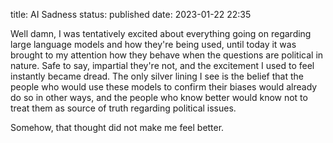 title: AI Sadness
status: published
date: 2023-01-22 22:35

Well damn, I was tentatively excited about everything going on regarding large language models
and how they're being used, until today it was brought to my attention how they behave
when the questions are political in nature. Safe to say, impartial they're not, and the excitement
I used to feel instantly became dread. The only silver lining I see is the belief
that the people who would use these models to confirm their biases would already do so in other ways,
and the people who know better would know not to treat them as source of truth regarding political
issues.

Somehow, that thought did not make me feel better.
